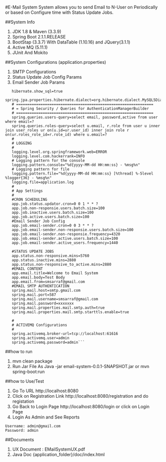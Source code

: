 #E-Mail System
System allows you to send Email to N-User on Periodically or based on Configure time with Status Update Jobs. 

##System Info
1. JDK 1.8 & Maven (3.3.9)
1. Spring Boot 2.1.1.RELEASE
1. BootStap (3.3.7) With DataTable (1.10.16) and JQuery(3.1.1)
1. Active MQ (5.11.1)
1. JUnit And Mokito

##System Configurations (application.properties)
1. SMTP Configurations
2. Status Update Job Config Params
3. Email Sender Job Params
```spring.h2.console.enabled=true
   hibernate.show_sql=true
   spring.jpa.properties.hibernate.dialect=org.hibernate.dialect.MySQL5Dialect
   # ==============================================================
   # = Spring Security / Queries for AuthenticationManagerBuilder
   # ==============================================================
   spring.queries.users-query=select email, password,active from user where email=?
   spring.queries.roles-query=select u.email, r.role from user u inner join user_roles ur on(u.id=ur.user_id) inner join role r on(ur.roles_role_id=r.role_id) where u.email=?
   #
   # LOGGING
   #
   logging.level.org.springframework.web=ERROR
   logging.level.com.hackerrank=INFO
   # Logging pattern for the console
   logging.pattern.console="%d{yyyy-MM-dd HH:mm:ss} - %msg%n"
   # Logging pattern for file
   logging.pattern.file="%d{yyyy-MM-dd HH:mm:ss} [%thread] %-5level %logger{36} - %msg%n"
   logging.file=application.log
   #
   # App Settings
   #
   #CRON SCHEDULING
   app.job.status.updator.cron=0 0 1 * * ?
   app.job.non-responsie.users.batch.size=100
   app.job.inactive.users.batch.size=100
   app.job.active.users.batch.size=100
   #Email Sender Job Config
   app.job.email-sender.cron=0 0 3 * * ?
   app.job.email-sender.non-responsie.users.batch.size=100
   app.job.email-sender.non-responsie.frequency=4320
   app.job.email-sender.active.users.batch.size=100
   app.job.email-sender.active_users.frequency=1440
   
   #STATUS UPDATE JOBS
   app.status.non-responsive.mins=5760
   app.status.inactive.mins=2880
   app.status.non-responsive_to_active.mins=2880
   #EMAIL CONTENT
   app.email.title=Welcome to Email System
   app.email.body=Test Body
   app.email.from=smsarraf@gmail.com
   #EMAIL SMTP AUTHENTICATION
   spring.mail.host=smtp.gmail.com
   spring.mail.port=587
   spring.mail.username=smsarraf@gmail.com
   spring.mail.password=xxxxxxx
   spring.mail.properties.mail.smtp.auth=true
   spring.mail.properties.mail.smtp.starttls.enable=true
   
   #
   # ACTIVEMQ Configurations
   #
   spring.activemq.broker-url=tcp://localhost:61616
   spring.activemq.user=admin
   spring.activemq.password=admin```

```
##how to run
1. mvn clean package
1. Run Jar File As Java -jar email-system-0.0.1-SNAPSHOT.jar or mvn spring-boot:run

##how to Use/Test
1. Go To URL http://localhost:8080
1. Click on Registration Link http://localhost:8080/registration and do registation
1. Go Back to Login Page http://localhost:8080/login or click on Login Page
1. Login As Admin and See Reports
```
Username: admin@gmail.com
Password: admin
```

##Documents
1. UX Document : EMailSystemUX.pdf
1. Java Doc {application_folder}/doc/index.html




